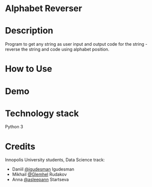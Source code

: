 # Alphabet Reverser

# Description
Program to get any string as user input and output code for the string - reverse the string and code using alphabet position.

# How to Use

# Demo

# Technology stack
Python 3

# Credits
Innopolis University students, Data Science track:
* Daniil [@igudesman](https://github.com/igudesman) Igudesman
* Mikhail [@Glemhel](https://github.com/Glemhel) Rudakov
* Anna [@asleepann](https://github.com/asleepann) Startseva
